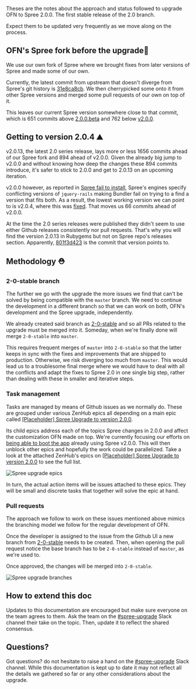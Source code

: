 Theses are the notes about the approach and status followed to upgrade OFN to Spree 2.0.0. The first stable release of the 2.0 branch.

Expect them to be updated very frequently as we move along on the process.

## OFN's Spree fork before the upgrade🍴 

We use our own fork of Spree where we brought fixes from later versions of Spree and made some of our own.

Currently, the latest commit from upstream that doesn't diverge from Spree's git history is [31e8ca8cb](https://github.com/spree/spree/commit/31e8ca8cb). We then cherrypicked some onto it from other Spree versions and merged some pull requests of our own on top of it.

This leaves our current Spree version somewhere close to that commit, which is 651 commits above [2.0.0.beta](https://github.com/spree/spree/commit/c2345855b) and 762 below [v2.0.0](https://github.com/spree/spree/commit/deed1b65f995c36ea7d565da0257a920a8a1a62b).

## Getting to version 2.0.4 ⛰ 

v2.0.13, the latest 2.0 series release, lays more or less 1656 commits ahead of our Spree fork and 894 ahead of v2.0.0. Given the already big jump to v2.0.0 and without knowing how deep the changes these 894 commits introduce, it's safer to stick to 2.0.0 and get to 2.0.13 on an upcoming iteration.

v2.0.0 however, as reported in [Spree fail to install](https://github.com/spree/spree/issues/3203), Spree's engines specify conflicting versions of `jquery-rails` making Bundler fail on trying to a find a version that fits both. As a result, the lowest working version we can point to is v2.0.4, where this was [fixed](https://github.com/cloudbring/spree/pull/1). That moves us 66 commits ahead of v2.0.0.

At the time the 2.0 series releases were published they didn't seem to use either Github releases consistently nor pull requests. That's why you will find the version 2.0.13 in Rubygems but not on Spree repo's releases section. Apparently, [801f3d423](https://github.com/spree/spree/commit/801f3d423) is the commit that version points to.

## Methodology ⛑ 

### 2-0-stable branch

The further we go with the upgrade the more issues we find that can't be solved by being compatible with the `master` branch. We need to continue the development in a different branch so that we can work on both, OFN's development and the Spree upgrade, independently.

We already created said branch as [2-0-stable](https://github.com/openfoodfoundation/openfoodnetwork/tree/2-0-stable) and so all PRs related to the upgrade must be merged into it. Someday, when we're finally done will merge `2-0-stable` into `master`.

This requires frequent merges of `master` into `2-0-stable` so that the latter keeps in sync with the fixes and improvements that are shipped to production. Otherwise, we risk diverging too much from `master`. This would lead us to a troublesome final merge where we would have to deal with all the conflicts and adapt the fixes to Spree 2.0 in one single big step, rather than dealing with these in smaller and iterative steps.

### Task management

Tasks are managed by means of Github issues as we normally do. These are grouped under various ZenHub epics all depending on a main epic called [[Placeholder] Spree Upgrade to version 2.0.0](https://github.com/openfoodfoundation/openfoodnetwork/issues/2109).

Its child epics address each of the topics Spree changes in 2.0.0 and affect the customization OFN made on top. We're currently focusing our efforts on [being able to boot the app](https://github.com/openfoodfoundation/openfoodnetwork/issues/2217) already using Spree v2.0.0. This will then unblock other epics and hopefully the work could be parallelized. Take a look at the attached ZenHub's epics on [[Placeholder] Spree Upgrade to version 2.0.0](https://github.com/openfoodfoundation/openfoodnetwork/issues/2109) to see the full list.

![Spree upgrade epics](https://github.com/coopdevs/openfoodnetwork/blob/1b235a8cf6f619b458c0112dac6156f539b88ff9/doc/img/spree_upgrade_epics.jpg)

In turn, the actual action items will be issues attached to these epics. They will be small and discrete tasks that together will solve the epic at hand.

### Pull requests

The approach we follow to work on these issues mentioned above mimics the branching model we follow for the regular development of OFN.

Once the developer is assigned to the issue from the Github UI a new branch from [2-0-stable](https://github.com/openfoodfoundation/openfoodnetwork/tree/2-0-stable) needs to be created. Then, when opening the pull request notice the base branch has to be `2-0-stable` instead of `master`, as we're used to.

Once approved, the changes will be merged into `2-0-stable`.

![Spree upgrade branches](https://raw.githubusercontent.com/coopdevs/openfoodnetwork/1b235a8cf6f619b458c0112dac6156f539b88ff9/doc/img/spree_upgrade_branches.jpg)

## How to extend this doc

Updates to this documentation are encouraged but make sure everyone on the team agrees to them. Ask the team on the [#spree-upgrade](https://openfoodnetwork.slack.com/messages/C4NDJT3FY/) Slack channel their take on the topic. Then, update it to reflect the shared consensus.

## Questions?

Got questions? do not hesitate to raise a hand on the [#spree-upgrade](https://openfoodnetwork.slack.com/messages/C4NDJT3FY/) Slack channel. While this documentation is kept up to date it may not reflect all the details we gathered so far or any other considerations about the upgrade.